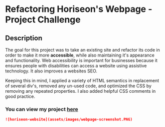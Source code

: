 # Refactoring Horiseon's Webpage - Project Challenge
## Description
The goal for this project was to take an existing site and refactor its code in order to make it more **accessible**, while also maintaining it's appearance and functionality. Web accessibility is important for businesses because it ensures people with disabilities can access a website using assistive technology. It also improves a websites SEO.

Keeping this in mind, I applied a variety of HTML semantics in replacement of several div's, removed any un-used code, and optimized the CSS by removing any repeated properties. I also added helpful CSS comments in good practice.

### You can view my project [here](https://adairconlin.art/horiseon/)

```md
![horiseon-website](assets/images/webpage-screenshot.PNG)
```
